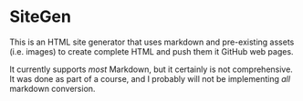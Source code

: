 # SiteGen

This is an HTML site generator that uses markdown and pre-existing assets (i.e. images) to create complete HTML and push them it GitHub web pages. 

It currently supports *most* Markdown, but it certainly is not comprehensive. It was done as part of a course, and I probably will not be implementing *all* markdown conversion. 